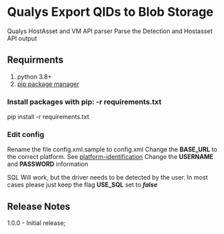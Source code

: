 # Qualys Export QIDs to Blob Storage 

Qualys HostAsset and VM API parser
Parse the Detection and Hostasset API output

## Requirments

1. python 3.8+
2. [pip package manager](https://pip.pypa.io/en/stable/installation/)

### Install packages with pip: -r requirements.txt
pip install -r requirements.txt
### Edit config
Rename the file config.xml.sample to config.xml
Change the **BASE_URL** to the correct platform. See [platform-identification](https://www.qualys.com/platform-identification/)
Change the **USERNAME** and **PASSWORD** information

SQL Will work, but the driver needs to be detected by the user.
In most cases please just keep the flag **USE_SQL** set to ***false***

## Release Notes
1.0.0 - Initial release;
